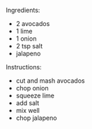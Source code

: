 Ingredients:
- 2 avocados
- 1 lime
- 1 onion
- 2 tsp salt
- jalapeno

Instructions:
- cut and mash avocados
- chop onion
- squeeze lime
- add salt
- mix well
- chop jalapeno
